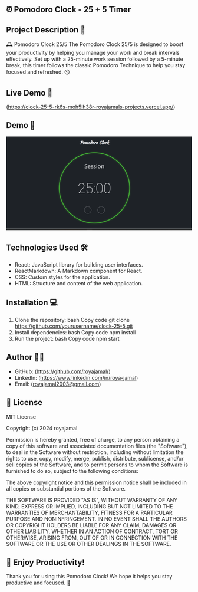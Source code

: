 ## ⏰ Pomodoro Clock - 25 + 5 Timer

## Project Description 📝
🕰️ Pomodoro Clock 25/5
The Pomodoro Clock 25/5 is designed to boost your productivity by helping you manage your work and break intervals effectively. Set up with a 25-minute work session followed by a 5-minute break, this timer follows the classic Pomodoro Technique to help you stay focused and refreshed. ⏲️

## Live Demo 🎥
(https://clock-25-5-rk6s-moh5lh38r-royajamals-projects.vercel.app/)


## Demo 📸
![screenshot](public/Screenshot%202024-09-12%20125443.png)

## Technologies Used 🛠️
- React: JavaScript library for building user interfaces.
- ReactMarkdown: A Markdown component for React.
- CSS: Custom styles for the application.
- HTML: Structure and content of the web application.

## Installation 💻
1. Clone the repository:
bash
Copy code
git clone https://github.com/yourusername/clock-25-5.git
2. Install dependencies:
bash
Copy code
npm install
3. Run the project:
bash
Copy code
npm start

## Author 👩‍💻
- GitHub: (https://github.com/royajamal/)
- LinkedIn: (https://www.linkedin.com/in/roya-jamal)
- Email: (royajamal2003@gmail.com)

## 📄 License
MIT License

Copyright (c) 2024 royajamal

Permission is hereby granted, free of charge, to any person obtaining a copy
of this software and associated documentation files (the "Software"), to deal
in the Software without restriction, including without limitation the rights
to use, copy, modify, merge, publish, distribute, sublicense, and/or sell
copies of the Software, and to permit persons to whom the Software is
furnished to do so, subject to the following conditions:

The above copyright notice and this permission notice shall be included in all
copies or substantial portions of the Software.

THE SOFTWARE IS PROVIDED "AS IS", WITHOUT WARRANTY OF ANY KIND, EXPRESS OR
IMPLIED, INCLUDING BUT NOT LIMITED TO THE WARRANTIES OF MERCHANTABILITY,
FITNESS FOR A PARTICULAR PURPOSE AND NONINFRINGEMENT. IN NO EVENT SHALL THE
AUTHORS OR COPYRIGHT HOLDERS BE LIABLE FOR ANY CLAIM, DAMAGES OR OTHER
LIABILITY, WHETHER IN AN ACTION OF CONTRACT, TORT OR OTHERWISE, ARISING FROM,
OUT OF OR IN CONNECTION WITH THE SOFTWARE OR THE USE OR OTHER DEALINGS IN THE
SOFTWARE.

## 🎉 Enjoy Productivity!
Thank you for using this Pomodoro Clock! We hope it helps you stay productive and focused. 🎯
